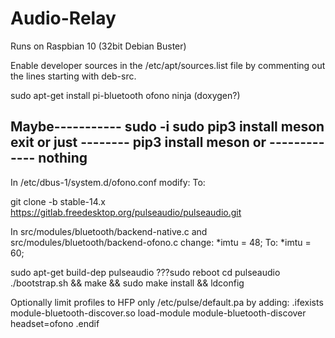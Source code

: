 # Audio-Relay

Runs on Raspbian 10 (32bit Debian Buster)

Enable developer sources in the /etc/apt/sources.list file by commenting out the lines starting with deb-src.

sudo apt-get install pi-bluetooth ofono ninja (doxygen?)

Maybe-----------
sudo -i
sudo pip3 install meson
exit
or just --------
pip3 install meson
or -------------
nothing
----------------

In /etc/dbus-1/system.d/ofono.conf modify:
  <policy context="default">
    <deny send_destination="org.ofono"/>
  </policy>
To:
  <policy context="default">
    <allow send_destination="org.ofono"/>
  </policy>
  
git clone -b stable-14.x https://gitlab.freedesktop.org/pulseaudio/pulseaudio.git

In src/modules/bluetooth/backend-native.c and src/modules/bluetooth/backend-ofono.c change:
*imtu = 48;
To:
*imtu = 60;

sudo apt-get build-dep pulseaudio
???sudo reboot
cd pulseaudio
./bootstrap.sh && make && sudo make install && ldconfig

Optionally limit profiles to HFP only /etc/pulse/default.pa by adding:
.ifexists module-bluetooth-discover.so
load-module module-bluetooth-discover headset=ofono
.endif
